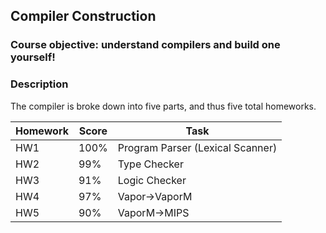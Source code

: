 
## Compiler Construction

### Course objective: understand compilers and build one yourself!

### Description
The compiler is broke down into five parts, and thus five total homeworks.


|Homework | Score | Task |
|--------|-------|--------------|
| HW1 | 100%   | Program Parser (Lexical Scanner) |
| HW2 | 99%    | Type Checker  |
| HW3 | 91%    | Logic Checker |
| HW4 | 97%    | Vapor->VaporM |
| HW5 | 90%    | VaporM->MIPS  |
